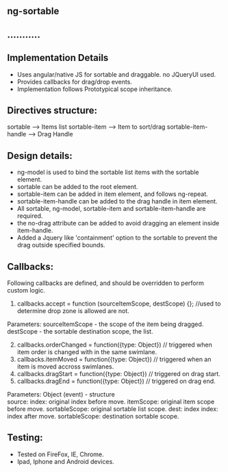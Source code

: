 
## ng-sortable
## ...........

## Implementation Details

- Uses angular/native JS for sortable and draggable. no JQueryUI used.
- Provides callbacks for drag/drop events.
- Implementation follows Prototypical scope inheritance.

## Directives structure:

  sortable                     --> Items list
    sortable-item              --> Item to sort/drag
      sortable-item-handle     --> Drag Handle 

## Design details:

- ng-model is used to bind the sortable list items with the sortable element.
- sortable can be added to the root element.
- sortable-item can be added in item element, and follows ng-repeat.
- sortable-item-handle can be added to the drag handle in item element.
- All sortable, ng-model, sortable-item and sortable-item-handle are required.
- the no-drag attribute can be added to avoid dragging an element inside item-handle.
- Added a Jquery like 'containment' option to the sortable to prevent the drag outside specified bounds.

## Callbacks:

Following callbacks are defined, and should be overridden to perform custom logic.

1) callbacks.accept = function (sourceItemScope, destScope) {}; //used to determine drop zone is allowed are not.

Parameters:
     sourceItemScope - the scope of the item being dragged.
     destScope - the sortable destination scope, the list.

2) callbacks.orderChanged = function({type: Object}) // triggered when item order is changed with in the same swimlane.
3) callbacks.itemMoved = function({type: Object}) // triggered when an item is moved accross swimlanes.
4) callbacks.dragStart = function({type: Object}) // triggered on drag start.
5) callbacks.dragEnd = function({type: Object}) // triggered on drag end.

Parameters:
    Object (event) - structure         
             source:
                  index: original index before move.
                  itemScope: original item scope before move.
                  sortableScope: original sortable list scope.
             dest: index
                  index: index after move.
                  sortableScope: destination sortable scope.  

## Testing:

- Tested on FireFox, IE, Chrome.
- Ipad, Iphone and Android devices.
